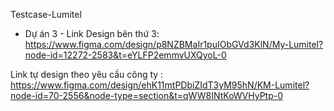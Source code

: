 Testcase-Lumitel
- Dự án 3 -
Link Design bên thứ 3: https://www.figma.com/design/p8NZBMaIr1puIObGVd3KlN/My-Lumitel?node-id=12272-2583&t=eYLFP2emmvUXQyoL-0

Link tự design theo yêu cầu công ty : https://www.figma.com/design/ehK11mtPDbiZIdT3yM95hN/KM-Lumitel?node-id=70-2556&node-type=section&t=qWW8INtKoWVHyPtp-0
